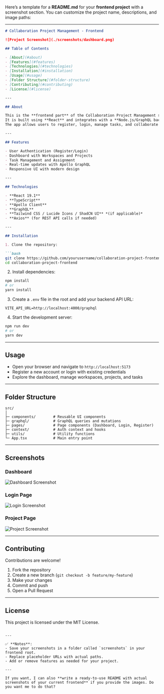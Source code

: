 Here’s a template for a **README.md** for your **frontend project** with a screenshot section. You can customize the project name, descriptions, and image paths:

---

````markdown
# Collaboration Project Management - Frontend

![Project Screenshot](./screenshots/dashboard.png)

## Table of Contents

- [About](#about)
- [Features](#features)
- [Technologies](#technologies)
- [Installation](#installation)
- [Usage](#usage)
- [Folder Structure](#folder-structure)
- [Contributing](#contributing)
- [License](#license)

---

## About

This is the **frontend part** of the Collaboration Project Management system.  
It is built using **React** and integrates with a **Node.js/GraphQL backend**.  
The app allows users to register, login, manage tasks, and collaborate with team members effectively.

---

## Features

- User Authentication (Register/Login)
- Dashboard with Workspaces and Projects
- Task Management and Assignment
- Real-time updates with Apollo GraphQL
- Responsive UI with modern design

---

## Technologies

- **React 19.1**
- **TypeScript**
- **Apollo Client**
- **GraphQL**
- **Tailwind CSS / Lucide Icons / ShadCN UI** *(if applicable)*
- **Axios** (for REST API calls if needed)

---

## Installation

1. Clone the repository:

```bash
git clone https://github.com/yourusername/collaboration-project-frontend.git
cd collaboration-project-frontend
````

2. Install dependencies:

```bash
npm install
# or
yarn install
```

3. Create a `.env` file in the root and add your backend API URL:

```env
VITE_API_URL=http://localhost:4000/graphql
```

4. Start the development server:

```bash
npm run dev
# or
yarn dev
```

---

## Usage

* Open your browser and navigate to `http://localhost:5173`
* Register a new account or login with existing credentials
* Explore the dashboard, manage workspaces, projects, and tasks

---

## Folder Structure

```
src/
│
├─ components/        # Reusable UI components
├─ graphql/           # GraphQL queries and mutations
├─ pages/             # Page components (Dashboard, Login, Register)
├─ context/           # Auth context and hooks
├─ utils/             # Utility functions
└─ App.tsx            # Main entry point
```

---

## Screenshots

### Dashboard

![Dashboard Screenshot](./screenshots/dashboard.png)

### Login Page

![Login Screenshot](./screenshots/login.png)

### Project Page

![Project Screenshot](./screenshots/project.png)

---

## Contributing

Contributions are welcome!

1. Fork the repository
2. Create a new branch (`git checkout -b feature/my-feature`)
3. Make your changes
4. Commit and push
5. Open a Pull Request

---

## License

This project is licensed under the MIT License.

```

---

✅ **Notes**:  
- Save your screenshots in a folder called `screenshots` in your frontend root.  
- Replace placeholder URLs with actual paths.  
- Add or remove features as needed for your project.  

---

If you want, I can also **write a ready-to-use README with actual screenshots of your current frontend** if you provide the images. Do you want me to do that?
```
